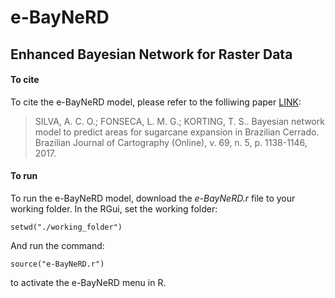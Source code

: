 # e-BayNeRD
## Enhanced Bayesian Network for Raster Data

#### **To cite**
To cite the e-BayNeRD model, please refer to the folliwing paper [LINK](http://www.lsie.unb.br/rbc/index.php/rbc/article/view/1983):
> SILVA, A. C. O.; FONSECA, L. M. G.; KORTING, T. S.. Bayesian network model to predict areas for sugarcane expansion in Brazilian Cerrado. Brazilian Journal of Cartography (Online), v. 69, n. 5, p. 1138-1146, 2017.

#### **To run**
To run the e-BayNeRD model, download the *e-BayNeRD.r* file to your working folder.
In the RGui, set the working folder:
```
setwd("./working_folder")
```
And run the command: 
```
source("e-BayNeRD.r")
```
to activate the e-BayNeRD menu in R. 
